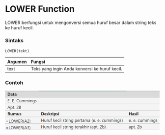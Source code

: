 # LOWER Function

LOWER berfungsi untuk mengonversi semua huruf besar dalam string teks ke huruf kecil.

### Sintaks

```text
LOWER(tekt)
```

| Argumen | Fungsi |
| :--- | :--- |
| text | Teks yang ingin Anda konversi ke huruf kecil. |

### Contoh

![](../.gitbook/assets/image%20%2824%29.png)

